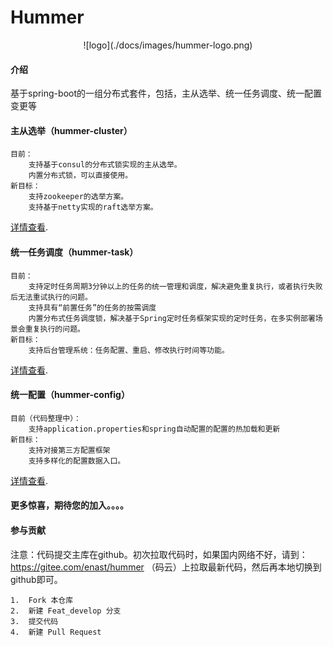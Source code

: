 # Hummer
<div align=center>![logo](./docs/images/hummer-logo.png)</div>

#### 介绍
基于spring-boot的一组分布式套件，包括，主从选举、统一任务调度、统一配置变更等

#### 主从选举（hummer-cluster）
    目前：
        支持基于consul的分布式锁实现的主从选举。
        内置分布式锁，可以直接使用。
    新目标：
        支持zookeeper的选举方案。
        支持基于netty实现的raft选举方案。
[详情查看](./hummer-cluster/cluster-consul/readme.md). 
#### 统一任务调度（hummer-task）
    目前：
        支持定时任务周期3分钟以上的任务的统一管理和调度，解决避免重复执行，或者执行失败后无法重试执行的问题。
        支持具有“前置任务”的任务的按需调度
        内置分布式任务调度锁，解决基于Spring定时任务框架实现的定时任务，在多实例部署场景会重复执行的问题。
    新目标：
        支持后台管理系统：任务配置、重启、修改执行时间等功能。
[详情查看](./hummer-task/readme.md). 
#### 统一配置（hummer-config）
    目前（代码整理中）：
        支持application.properties和spring自动配置的配置的热加载和更新
    新目标：
        支持对接第三方配置框架
        支持多样化的配置数据入口。
[详情查看](./hummer-config/readme.md). 

#### 更多惊喜，期待您的加入。。。。

#### 参与贡献

注意：代码提交主库在github。初次拉取代码时，如果国内网络不好，请到：https://gitee.com/enast/hummer （码云）上拉取最新代码，然后再本地切换到github即可。

```
1.  Fork 本仓库
2.  新建 Feat_develop 分支
3.  提交代码
4.  新建 Pull Request
```
